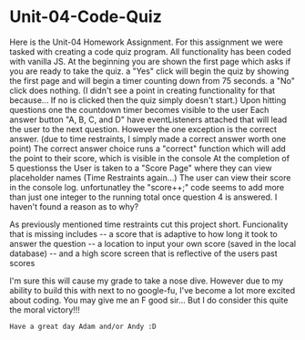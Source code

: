 # Unit-04-Code-Quiz

Here is the Unit-04 Homework Assignment. For this assignment we were tasked with creating a code quiz program. 
All functionality has been coded with vanilla JS. 
At the beginning you are shown the first page which asks if you are ready to take the quiz. 
    a "Yes" click will begin the quiz by showing the first page and will begin a timer counting down from 75 seconds. 
    a "No" click does nothing. (I didn't see a point in creating functionality for that because... If no is clicked then the quiz simply doesn't start.)
Upon hitting questions one the countdown timer becomes visible to the user
Each answer button "A, B, C, and D" have eventListeners attached that will lead the user to the next question. 
    However the one exception is the correct answer. (due to time restraints, I simply made a correct answer worth one point)
    The correct answer choice runs a "correct" function which will add the point to their score, which is visible in the console
At the completion of 5 questionss the User is taken to a "Score Page" where they can view placeholder names (Time Restraints again...)
The user can view their score in the console log. 
    unfortunatley the "score++;" code seems to add more than just one integer to the running total once question 4 is answered. 
        I haven't found a reason as to why? 

As previously mentioned time restraints cut this project short. Funcionality that is missing includes 
    -- a score that is adaptive to how long it took to answer the question
    -- a location to input your own score (saved in the local database)
    -- and a high score screen that is reflective of the users past scores 

I'm sure this will cause my grade to take a nose dive. However due to my ability to build this with next to no google-fu, I've become a lot more excited about coding. 
    You may give me an F good sir... But I do consider this quite the moral victory!!! 

    Have a great day Adam and/or Andy :D 